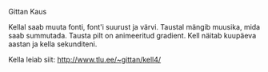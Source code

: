 Gittan Kaus

Kellal saab muuta fonti, font'i suurust ja värvi.
Taustal mängib muusika, mida saab summutada.
Tausta pilt on animeeritud gradient.
Kell näitab kuupäeva aastan ja kella sekunditeni.

Kella leiab siit: http://www.tlu.ee/~gittan/kell4/
